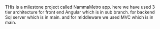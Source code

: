 THis is a milestone project called NammaMetro app.
here we have used 3 tier architecture for front end Angular which is in sub branch. for backend Sql server which is in main. and for middleware we used MVC which is in main.
